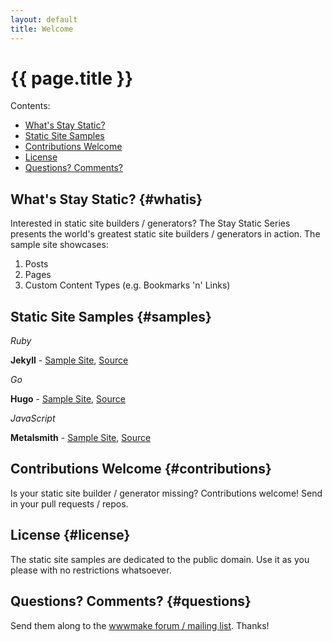 ```yaml
---
layout: default
title: Welcome
---
```


# {{ page.title }}


<div class="toc" markdown="1">
Contents:

* [What's Stay Static?](#whatis)
* [Static Site Samples](#samples)
* [Contributions Welcome](#contributions)
* [License](#license)
* [Questions? Comments?](#questions)
</div>


## What's Stay Static?  {#whatis}

Interested in static site builders / generators?
The Stay Static Series presents the world's greatest static site builders / generators in action.
The sample site showcases:
    
1. Posts
2. Pages
3. Custom Content Types (e.g. Bookmarks 'n' Links)


## Static Site Samples  {#samples}

_Ruby_

**Jekyll** - [Sample Site](http://staystatic.github.io/sites/jekyll), [Source](https://github.com/staystatic/jekyll)

_Go_

**Hugo** - [Sample Site](http://staystatic.github.io/sites/hugo), [Source](https://github.com/staystatic/hugo)

_JavaScript_

**Metalsmith** - [Sample Site](http://staystatic.github.io/sites/metalsmith), [Source](https://github.com/staystatic/metalsmith)


## Contributions Welcome  {#contributions}

Is your static site builder / generator missing? Contributions welcome!
Send in your pull requests / repos.


## License  {#license}

The static site samples are dedicated to the public domain. 
Use it as you please with no restrictions whatsoever.


## Questions? Comments?   {#questions}

Send them along to the [wwwmake forum / mailing list](http://groups.google.com/group/wwwmake). Thanks!

